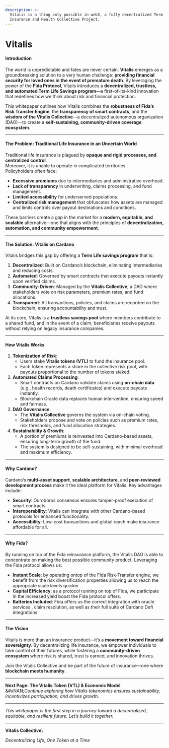 ```yaml
---
description: >-
  Vitalis is a thing only possible in web3, a fully decentralized Term Life
  Insurance and Health Collective Project.
---
```


# Vitalis

#### **Introduction** <a href="#introduction" id="introduction"></a>

The world is unpredictable and fates are never certain. **Vitalis** emerges as a groundbreaking solution to a very human challenge: **providing financial security for loved ones in the event of premature death**. By leveraging the power of the **Fida Protocol**, Vitalis introduces a **decentralized, trustless, and automated Term Life Savings program**—a first-of-its-kind innovation that redefines how we think about risk and financial protection.

This whitepaper outlines how Vitalis combines the **robustness of Fida’s Risk Transfer Engine**, the **transparency of smart contracts**, and the **wisdom of the Vitalis Collective**—a decentralized autonomous organization (DAO)—to create a **self-sustaining, community-driven coverage ecosystem**.

***

#### **The Problem: Traditional Life Insurance in an Uncertain World** <a href="#the-problem-traditional-life-insurance-in-an-uncertain-world" id="the-problem-traditional-life-insurance-in-an-uncertain-world"></a>

Traditional life insurance is plagued by **opaque and rigid processes, and centralized control**.\
Moreover, it is unable to operate in complicated territories.\
Policyholders often face:

* **Excessive premiums** due to intermediaries and administrative overhead.
* **Lack of transparency** in underwriting, claims processing, and fund management.
* **Limited accessibility** for underserved populations.
* **Centralized risk management** that obfuscates how assets are managed and limits controls over payout destinations and conditions.

These barriers create a gap in the market for a **modern, equitable, and scalable** alternative—one that aligns with the principles of **decentralization, automation, and community empowerment**.

***

#### **The Solution: Vitalis on Cardano** <a href="#the-solution-vitalis-on-cardano" id="the-solution-vitalis-on-cardano"></a>

Vitalis bridges this gap by offering a **Term Life savings program** that is:

1. **Decentralized**: Built on Cardano’s blockchain, eliminating intermediaries and reducing costs.
2. **Automated**: Governed by smart contracts that execute payouts instantly upon verified claims.
3. **Community-Driven**: Managed by the **Vitalis Collective**, a DAO where stakeholders vote on risk parameters, premium rates, and fund allocations.
4. **Transparent**: All transactions, policies, and claims are recorded on the blockchain, ensuring accountability and trust.

At its core, Vitalis is a **trustless savings pool** where members contribute to a shared fund, and in the event of a claim, beneficiaries receive payouts without relying on legacy insurance companies.

***

#### **How Vitalis Works** <a href="#how-vitalis-works" id="how-vitalis-works"></a>

1. **Tokenization of Risk**:
   * Users stake **Vitalis tokens (VTL)** to fund the insurance pool.
   * Each token represents a share in the collective risk pool, with payouts proportional to the number of tokens staked.
2. **Automated Claims Processing**:
   * Smart contracts on Cardano validate claims using **on-chain data** (e.g., health records, death certificates) and execute payouts instantly.
   * Blockchain Oracle data replaces human intervention, ensuring speed and fairness.
3. **DAO Governance**:
   * The **Vitalis Collective** governs the system via on-chain voting.
   * Stakeholders propose and vote on policies such as premium rates, risk thresholds, and fund allocation strategies.
4. **Sustainability & Growth**:
   * A portion of premiums is reinvested into Cardano-based assets, ensuring long-term growth of the fund.
   * The system is designed to be self-sustaining, with minimal overhead and maximum efficiency.

***

#### **Why Cardano?** <a href="#why-cardano" id="why-cardano"></a>

Cardano’s **multi-asset support**, **scalable architecture**, and **peer-reviewed development process** make it the ideal platform for Vitalis. Key advantages include:

* **Security**: Ouroboros consensus ensures tamper-proof execution of smart contracts.
* **Interoperability**: Vitalis can integrate with other Cardano-based protocols for enhanced functionality.
* **Accessibility**: Low-cost transactions and global reach make insurance affordable for all.

***

#### **Why Fida?** <a href="#why-fida" id="why-fida"></a>

By running on top of the Fida reinsurance platform, the Vitalis DAO is able to concentrate on making the best possible community product. Leveraging the Fida protocol allows us:

* **Instant Scale**: by operating ontop of the Fida Risk-Transfer engine, we benefit from the risk diversification properties allowing us to reach the appropriate scale levels quicker
* **Capital Efficiency**: as a protocol running on top of Fida, we participate in the increased yield boost the Fida protocol offers.
* **Batteries Included**: Fida offers us the correct integration with oracle services , claim resolution, as well as their full suite of Cardano Defi integrations

***

#### **The Vision** <a href="#the-vision" id="the-vision"></a>

Vitalis is more than an insurance product—it’s a **movement toward financial sovereignty**. By decentralizing life insurance, we empower individuals to take control of their futures, while fostering a **community-driven ecosystem** where risk is shared, trust is earned, and innovation thrives.

Join the Vitalis Collective and be part of the future of insurance—one where **blockchain meets humanity**.

***

**Next Page: The Vitalis Token (VTL) & Economic Model**\
&#xNAN;_&#x43;ontinue exploring how Vitalis tokenomics ensures sustainability, incentivizes participation, and drives growth._

***

_This whitepaper is the first step in a journey toward a decentralized, equitable, and resilient future. Let’s build it together._

***

**Vitalis Collective**\


_Decentralizing Life, One Token at a Time_
